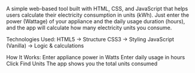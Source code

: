 A simple web-based tool built with HTML, CSS, and JavaScript that helps users calculate their electricity consumption in units (kWh).
Just enter the power (Wattage) of your appliance and the daily usage duration (hours), and the app will calculate how many electricity units you consume.

Technologies Used:
HTML5 → Structure
CSS3 → Styling
JavaScript (Vanilla) → Logic & calculations

How It Works:
Enter appliance power in Watts
Enter daily usage in hours
Click Find Units
The app shows you the total units consumed
